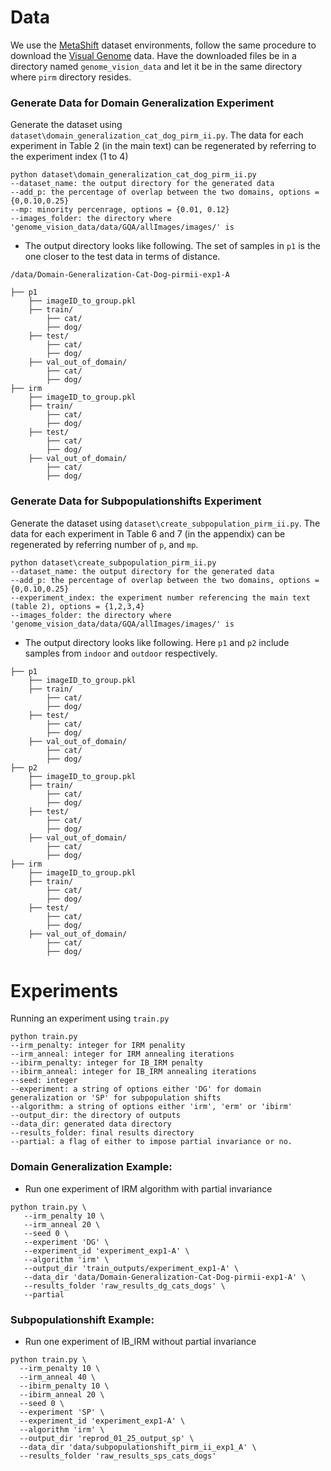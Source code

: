 # Data
We use the [MetaShift](https://github.com/Weixin-Liang/MetaShift) dataset environments, follow the same procedure to download the [Visual Genome](https://github.com/Weixin-Liang/MetaShift#download-visual-genome) data. Have the downloaded files be in a directory named `genome_vision_data` and let it be in the same directory where `pirm` directory resides. 

### Generate Data for Domain Generalization Experiment
Generate the dataset using `dataset\domain_generalization_cat_dog_pirm_ii.py`. The data for each experiment in Table 2 (in the main text) can be regenerated by referring to the experiment index (1 to 4)
```
python dataset\domain_generalization_cat_dog_pirm_ii.py
--dataset_name: the output directory for the generated data 
--add_p: the percentage of overlap between the two domains, options = {0,0.10,0.25}
--mp: minority percenrage, options = {0.01, 0.12} 
--images_folder: the directory where 'genome_vision_data/data/GQA/allImages/images/' is
```
- The output directory looks like following. The set of samples in `p1` is the one closer to the test data in terms of distance. 
```
/data/Domain-Generalization-Cat-Dog-pirmii-exp1-A

├── p1
    ├── imageID_to_group.pkl
    ├── train/
        ├── cat/
        ├── dog/ 
    ├── test/
        ├── cat/
        ├── dog/ 
    ├── val_out_of_domain/
        ├── cat/
        ├── dog/ 
├── irm
    ├── imageID_to_group.pkl
    ├── train/
        ├── cat/
        ├── dog/ 
    ├── test/
        ├── cat/
        ├── dog/ 
    ├── val_out_of_domain/
        ├── cat/
        ├── dog/ 
 ```
### Generate Data for Subpopulationshifts Experiment
Generate the dataset using `dataset\create_subpopulation_pirm_ii.py`. The data for each experiment in Table 6 and 7 (in the appendix) can be regenerated by referring number of `p`, and `mp`. 
```
python dataset\create_subpopulation_pirm_ii.py
--dataset_name: the output directory for the generated data 
--add_p: the percentage of overlap between the two domains, options = {0,0.10,0.25}
--experiment_index: the experiment number referencing the main text (table 2), options = {1,2,3,4} 
--images_folder: the directory where 'genome_vision_data/data/GQA/allImages/images/' is
```
- The output directory looks like following. Here `p1` and `p2` include samples from `indoor` and `outdoor` respectively. 
```
├── p1
    ├── imageID_to_group.pkl
    ├── train/
        ├── cat/
        ├── dog/ 
    ├── test/
        ├── cat/
        ├── dog/ 
    ├── val_out_of_domain/
        ├── cat/
        ├── dog/ 
├── p2
    ├── imageID_to_group.pkl
    ├── train/
        ├── cat/
        ├── dog/ 
    ├── test/
        ├── cat/
        ├── dog/ 
    ├── val_out_of_domain/
        ├── cat/
        ├── dog/ 
├── irm
    ├── imageID_to_group.pkl
    ├── train/
        ├── cat/
        ├── dog/ 
    ├── test/
        ├── cat/
        ├── dog/ 
    ├── val_out_of_domain/
        ├── cat/
        ├── dog/ 
```
# Experiments
Running an experiment using `train.py`
```
python train.py
--irm_penalty: integer for IRM penality
--irm_anneal: integer for IRM annealing iterations
--ibirm_penalty: integer for IB_IRM penalty
--ibirm_anneal: integer for IB_IRM annealing iterations
--seed: integer
--experiment: a string of options either 'DG' for domain generalization or 'SP' for subpopulation shifts
--algorithm: a string of options either 'irm', 'erm' or 'ibirm'
--output_dir: the directory of outputs 
--data_dir: generated data directory
--results_folder: final results directory
--partial: a flag of either to impose partial invariance or no. 
```
 
### Domain Generalization Example: 
- Run one experiment of IRM algorithm with partial invariance
 ```
python train.py \
    --irm_penalty 10 \
    --irm_anneal 20 \
    --seed 0 \
    --experiment 'DG' \
    --experiment_id 'experiment_exp1-A' \
    --algorithm 'irm' \
    --output_dir 'train_outputs/experiment_exp1-A' \
    --data_dir 'data/Domain-Generalization-Cat-Dog-pirmii-exp1-A' \
    --results_folder 'raw_results_dg_cats_dogs' \
    --partial
 ```


### Subpopulationshift Example:
- Run one experiment of IB_IRM without partial invariance
 ```
python train.py \
   --irm_penalty 10 \
   --irm_anneal 40 \
   --ibirm_penalty 10 \
   --ibirm_anneal 20 \
   --seed 0 \
   --experiment 'SP' \
   --experiment_id 'experiment_exp1-A' \
   --algorithm 'irm' \
   --output_dir 'reprod_01_25_output_sp' \
   --data_dir 'data/subpopulationshift_pirm_ii_exp1_A' \
   --results_folder 'raw_results_sps_cats_dogs' 
 ```
